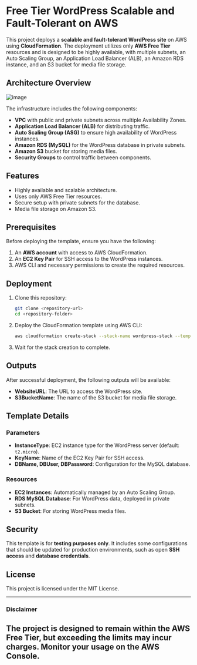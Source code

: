 
# Free Tier WordPress Scalable and Fault-Tolerant on AWS  

This project deploys a **scalable and fault-tolerant WordPress site** on AWS using **CloudFormation**. The deployment utilizes only **AWS Free Tier** resources and is designed to be highly available, with multiple subnets, an Auto Scaling Group, an Application Load Balancer (ALB), an Amazon RDS instance, and an S3 bucket for media file storage.  

## Architecture Overview  

![image](https://github.com/user-attachments/assets/ba46e941-8cf5-4175-9a8b-466270688f84)

The infrastructure includes the following components:  
- **VPC** with public and private subnets across multiple Availability Zones.  
- **Application Load Balancer (ALB)** for distributing traffic.  
- **Auto Scaling Group (ASG)** to ensure high availability of WordPress instances.  
- **Amazon RDS (MySQL)** for the WordPress database in private subnets.  
- **Amazon S3** bucket for storing media files.  
- **Security Groups** to control traffic between components.  

## Features  
- Highly available and scalable architecture.  
- Uses only AWS Free Tier resources.  
- Secure setup with private subnets for the database.  
- Media file storage on Amazon S3.  

## Prerequisites  
Before deploying the template, ensure you have the following:  
1. An **AWS account** with access to AWS CloudFormation.  
2. An **EC2 Key Pair** for SSH access to the WordPress instances.  
3. AWS CLI and necessary permissions to create the required resources.  

## Deployment  
1. Clone this repository:  
   ```bash
   git clone <repository-url>
   cd <repository-folder>
   ```  
2. Deploy the CloudFormation template using AWS CLI:  
   ```bash
   aws cloudformation create-stack --stack-name wordpress-stack --template-body file://template.yaml --parameters ParameterKey=KeyName,ParameterValue=<your-key-name>
   ```  
3. Wait for the stack creation to complete.  

## Outputs  
After successful deployment, the following outputs will be available:  
- **WebsiteURL**: The URL to access the WordPress site.  
- **S3BucketName**: The name of the S3 bucket for media file storage.  

## Template Details  
### Parameters  
- **InstanceType**: EC2 instance type for the WordPress server (default: `t2.micro`).  
- **KeyName**: Name of the EC2 Key Pair for SSH access.  
- **DBName, DBUser, DBPassword**: Configuration for the MySQL database.  

### Resources  
- **EC2 Instances**: Automatically managed by an Auto Scaling Group.  
- **RDS MySQL Database**: For WordPress data, deployed in private subnets.  
- **S3 Bucket**: For storing WordPress media files.  

## Security  
This template is for **testing purposes only**. It includes some configurations that should be updated for production environments, such as open **SSH access** and **database credentials**.  

## License  
This project is licensed under the MIT License.  

---

### Disclaimer  
The project is designed to remain within the AWS Free Tier, but exceeding the limits may incur charges. Monitor your usage on the AWS Console.  
---
